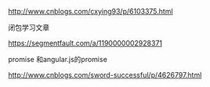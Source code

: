 http://www.cnblogs.com/cxying93/p/6103375.html

闭包学习文章

https://segmentfault.com/a/1190000002928371

promise 和angular.js的promise 

http://www.cnblogs.com/sword-successful/p/4626797.html

